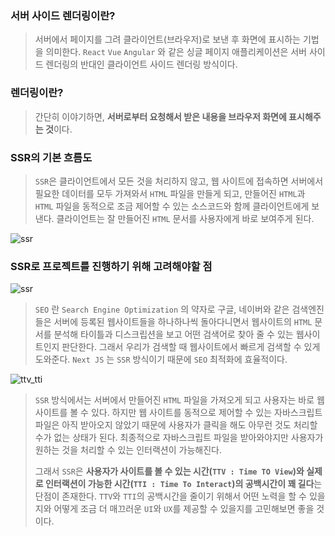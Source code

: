 ### 서버 사이드 렌더링이란?

> 서버에서 페이지를 그려 클라이언트(브라우저)로 보낸 후 화면에 표시하는 기법을 의미한다.
> `React` `Vue` `Angular` 와 같은 싱글 페이지 애플리케이션은 서버 사이드 렌더링의 반대인
> 클라이언트 사이드 렌더링 방식이다.

### 렌더링이란?

> 간단히 이야기하면, **서버로부터 요청해서 받은 내용을 브라우저 화면에 표시해주는 것**이다.

### SSR의 기본 흐름도

> `SSR`은 클라이언트에서 모든 것을 처리하지 않고, 웹 사이트에 접속하면 서버에서 필요한 데이터를 모두 가져와서 `HTML` 파일을 만들게 되고, 만들어진 `HTML`과 `HTML` 파일을 동적으로 조금 제어할 수 있는 소스코드와 함께 클라이언트에게 보낸다.
> 클라이언트는 잘 만들어진 `HTML` 문서를 사용자에게 바로 보여주게 된다.

![ssr](https://user-images.githubusercontent.com/46440898/196236478-3ad01fcd-a4d4-402a-bbbd-f82123578b50.png)

### SSR로 프로젝트를 진행하기 위해 고려해야할 점

![ssr](https://user-images.githubusercontent.com/46440898/196236478-3ad01fcd-a4d4-402a-bbbd-f82123578b50.png)

> `SEO` 란 `Search Engine Optimization` 의 약자로 구글, 네이버와 같은 검색엔진들은 서버에 등록된 웹사이트들을 하나하나씩 돌아다니면서 웹사이트의 `HTML` 문서를 분석해 타이틀과 디스크립션을 보고 어떤 검색어로 찾아 줄 수 있는 웹사이트인지 판단한다.
> 그래서 우리가 검색할 때 웹사이트에서 빠르게 검색할 수 있게 도와준다.
> `Next JS` 는 `SSR` 방식이기 때문에 `SEO` 최적화에 효율적이다.

![ttv_tti](https://user-images.githubusercontent.com/46440898/196236609-0cae632f-a7a2-4a99-85d0-98f5b2b84af4.png)

> `SSR` 방식에서는 서버에서 만들어진 `HTML` 파일을 가져오게 되고 사용자는 바로 웹 사이트를 볼 수 있다. 하지만 웹 사이트를 동적으로 제어할 수 있는 자바스크립트 파일은 아직 받아오지 않았기 때문에 사용자가 클릭을 해도 아무런 것도 처리할 수가 없는 상태가 된다. 최종적으로 자바스크립트 파일을 받아와야지만 사용자가 원하는 것을 처리할 수 있는 인터랙션이 가능해진다.
>
> 그래서 `SSR`은 **사용자가 사이트를 볼 수 있는 시간(`TTV : Time TO View`)와 실제로 인터랙션이 가능한 시간(`TTI : Time To Interact`)의 공백시간이 꽤 길다**는 단점이 존재한다.
> `TTV`와 `TTI`의 공백시간을 줄이기 위해서 어떤 노력을 할 수 있을지와 어떻게 조금 더 매끄러운 `UI`와 `UX`를 제공할 수 있을지를 고민해보면 좋을 것이다.
